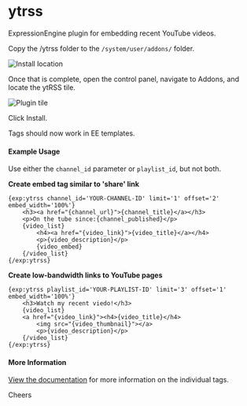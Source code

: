 # ytrss
ExpressionEngine plugin for embedding recent YouTube videos.

Copy the /ytrss folder to the `/system/user/addons/` folder.

![Install location](https://www.dropbox.com/s/kzf41r0nfp1f86p/install-dir.png?raw=1)


Once that is complete, open the control panel, navigate to Addons, and locate the ytRSS tile.

![Plugin tile](https://www.dropbox.com/s/b8hi9b0dbj4sqm4/tile.png?raw=1)

Click Install.

Tags should now work in EE templates.

#### Example Usage

Use either the `channel_id` parameter or `playlist_id`, but not both.

__Create embed tag similar to 'share' link__

    {exp:ytrss channel_id='YOUR-CHANNEL-ID' limit='1' offset='2' embed_width='100%'}
        <h3><a href="{channel_url}">{channel_title}</a></h3>
        <p>On the tube since:{channel_published}</p>
        {video_list}
            <h4><a href="{video_link}">{video_title}</a></h4>
            <p>{video_description}</p>
            {video_embed}
        {/video_list}
    {/exp:ytrss}

__Create low-bandwidth links to YouTube pages__

    {exp:ytrss playlist_id='YOUR-PLAYLIST-ID' limit='3' offset='1' embed_width='100%'}
        <h3>Watch my recent viedo!</h3>
        {video_list}
		<a href="{video_link}"><h4>{video_title}</h4>
            <img src="{video_thumbnail}"></a>
            <p>{video_description}</p>
        {/video_list}
    {/exp:ytrss}

#### More Information

[View the documentation](ytrss/README.md) for more information on the individual tags.

Cheers
